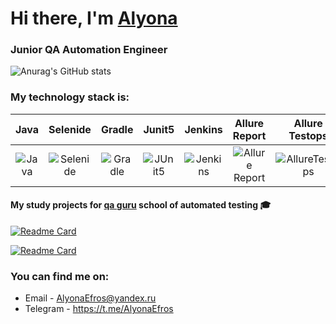 <h1>Hi there, I'm <a href="(https://github.com/AlyonaEfros)" target="_blank">Alyona</a> 
<h3>Junior QA Automation Engineer</h3>

<!--
**AlyonaEfros/AlyonaEfros** is a ✨ _special_ ✨ repository because its `README.md` (this file) appears on your GitHub profile.
-->

![Anurag's GitHub stats](https://github-readme-stats.vercel.app/api?username=AlyonaEfros&show_icons=true&bg_color=00000000)

 ### My technology stack is:

| Java | Selenide | Gradle | Junit5 |  Jenkins | Allure Report | Allure Testops | IntelliJ IDEA |
|:------:|:----:|:------:|:------:|:-------------:|:---------:|:---------:|:--------:|
|![Java](icons/Java.png)| ![Selenide](icons/Selenide.png) | ![Gradle](icons/Gradle.png) | ![JUnit5](icons/JUnit5.png) |  ![Jenkins](icons/Jenkins.png) | ![Allure Report](icons/Allure_Report.png) | ![AllureTestOps](icons/AllureTestOps.png) | ![Intelij_IDEA](icons/Intelij_IDEA.png) |
 
 #### My study projects for [qa guru](https://qa.guru/) school of automated testing  :mortar_board:
  

[![Readme Card](https://github-readme-stats.vercel.app/api/pin/?username=AlyonaEfros&repo=Diplom_ui&theme=solarized-light)](https://github.com/AlyonaEfros/Diplom_ui)

[![Readme Card](https://github-readme-stats.vercel.app/api/pin/?username=AlyonaEfros&repo=Diplom_api&theme=solarized-light)](https://github.com/AlyonaEfros/Diplom_api)

 
### You can find me on:

+  Email - AlyonaEfros@yandex.ru
+  Telegram - https://t.me/AlyonaEfros

<!--
**SLomako/SLomako** is a ✨ _special_ ✨ repository because its `README.md` (this file) appears on your GitHub profile.

Here are some ideas to get you started:

- 🔭 I’m currently working on ...
- 🌱 I’m currently learning ...
- 👯 I’m looking to collaborate on ...
- 🤔 I’m looking for help with ...
- 💬 Ask me about ...
- 📫 How to reach me: ...
- 😄 Pronouns: ...
- ⚡ Fun fact: ...
-->
